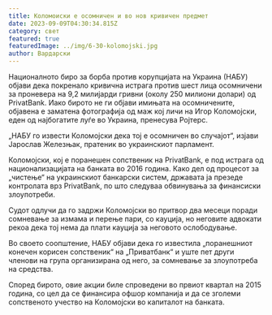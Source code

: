 ```yaml
---
title: Коломоиски е осомничен и во нов кривичен предмет
date: 2023-09-09T04:30:34.815Z
category: свет
featured: true
featuredImage: ../img/6-30-kolomojski.jpg
author: Вардарски
---
```

Националното биро за борба против корупцијата на Украина (НАБУ) објави дека покренало кривична истрага против шест лица осомничени за проневера на 9,2 милијарди гривни (околу 250 милиони долари) од PrivatBank. Иако бирото не ги објави имињата на осомничените, објавена е заматена фотографија од маж кој личи на Игор Коломојски, еден од најбогатите луѓе во Украина, пренесува Ројтерс.

„НАБУ го извести Коломојски дека тој е осомничен во случајот“, изјави Јарослав Железњак, пратеник во украинскиот парламент.

Коломојски, кој е поранешен сопственик на PrivatBank, е под истрага од национализацијата на банката во 2016 година. Како дел од процесот за „чистење“ на украинскиот банкарски систем, државата ја презеде контролата врз PrivatBank, по што следуваа обвинувања за финансиски злоупотреби.

Судот одлучи да го задржи Коломојски во притвор два месеци поради сомневање за измама и перење пари, со кауција, но неговите адвокати рекоа дека тој нема да плати кауција за неговото ослободување.

Во своето соопштение, НАБУ објави дека го известила „поранешниот конечен корисен сопственик“ на „Приватбанк“ и уште пет други членови на група организирана од него, за сомневање за злоупотреба на средства.

Според бирото, овие акции биле спроведени во првиот квартал на 2015 година, со цел да се финансира офшор компанија и да се зголеми сопственото учество на Коломојски во капиталот на банката.